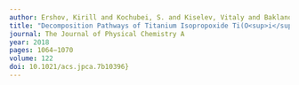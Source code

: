 ```yaml
---
author: Ershov, Kirill and Kochubei, S. and Kiselev, Vitaly and Baklanov, Alexey
title: "Decomposition Pathways of Titanium Isopropoxide Ti(O<sup>i</sup>Pr)<sub>4</sub>: New Insights from UV-Photodissociation Experiments and Quantum Chemical Calculations"
journal: The Journal of Physical Chemistry A
year: 2018
pages: 1064−1070
volume: 122
doi: 10.1021/acs.jpca.7b10396}
---
```

